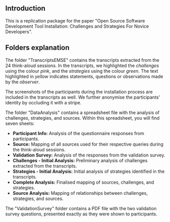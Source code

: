 ## Introduction

This is a replication package for the paper "Open Source Software Development Tool Installation: Challenges and Strategies For Novice Developers".

## Folders explanation

The folder "TranscriptsEMSE" contains the transcripts extracted from the 24 think-aloud sessions. In the transcripts, we highlighted the *challenges* using the colour *pink*, and the *strategies* using the colour *green*. The text highlighted in *yellow* indicates statements, questions or observations made by the *observer*. 

The screenshots of the participants during the installation process are included in the transcripts as well. We further anonymise the participants' identity by occluding it with a stripe.

The folder "DataAnalysis" contains a spreadsheet file with the analysis of challenges, strategies, and sources. Within this spreadsheet, you will find seven sheets:

- **Participant Info:** Analysis of the questionnaire responses from participants.  
- **Source:** Mapping of all sources used for their respective queries during the think-aloud sessions.  
- **Validation Survey:** Analysis of the responses from the validation survey.  
- **Challenges - Initial Analysis:** Preliminary analysis of challenges extracted from the transcripts.  
- **Strategies - Initial Analysis:** Initial analysis of strategies identified in the transcripts.  
- **Complete Analysis:** Finalised mapping of sources, challenges, and strategies.  
- **Source Analysis:** Mapping of relationships between challenges, strategies, and sources.

The "ValidationSurvey" folder contains a PDF file with the two validation survey questions, presented exactly as they were shown to participants. 

